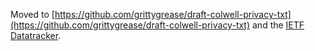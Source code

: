 Moved to [https://github.com/grittygrease/draft-colwell-privacy-txt](https://github.com/grittygrease/draft-colwell-privacy-txt) and the [IETF Datatracker](https://datatracker.ietf.org/doc/draft-colwell-privacy-txt/).